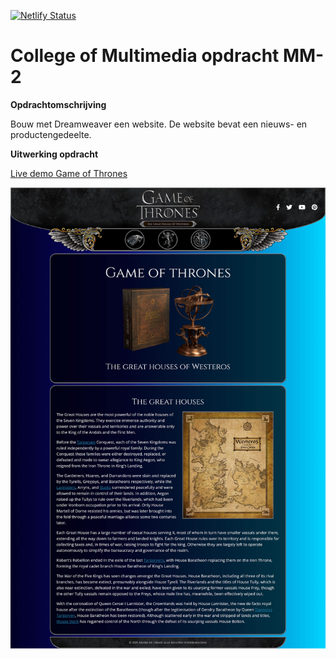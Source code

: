 [![Netlify Status](https://api.netlify.com/api/v1/badges/f9410bc7-4f0c-45b6-9ffa-84d91be76708/deploy-status)](https://app.netlify.com/sites/cmm-web-design-module-1-mm-2/deploys)
# College of Multimedia opdracht MM-2

__Opdrachtomschrijving__

Bouw met Dreamweaver een website. De website bevat een nieuws- en productengedeelte.

__Uitwerking opdracht__

[Live demo Game of Thrones](https://cmm-web-design-module-1-mm-2.netlify.app)

![](./assets/The-Great-Houses-of-Westeros-Main-index.jpg)
